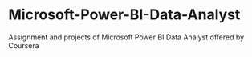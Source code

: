 # Microsoft-Power-BI-Data-Analyst
Assignment and projects of Microsoft Power BI Data Analyst offered by Coursera
